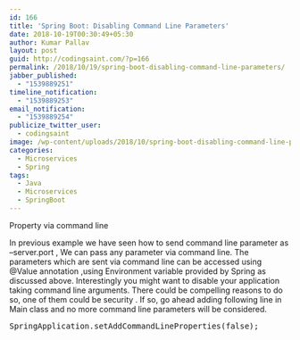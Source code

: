 ```yaml
---
id: 166
title: 'Spring Boot: Disabling Command Line Parameters'
date: 2018-10-19T00:30:49+05:30
author: Kumar Pallav
layout: post
guid: http://codingsaint.com/?p=166
permalink: /2018/10/19/spring-boot-disabling-command-line-parameters/
jabber_published:
  - "1539889251"
timeline_notification:
  - "1539889253"
email_notification:
  - "1539889254"
publicize_twitter_user:
  - codingsaint
image: /wp-content/uploads/2018/10/spring-boot-disabling-command-line-parameters.png
categories:
  - Microservices
  - Spring
tags:
  - Java
  - Microservices
  - SpringBoot
---
```

Property via command line

In previous example we have seen how to send command line parameter as &#8211;server.port , We can pass any parameter via command line. The parameters which are sent via command line can be accessed using @Value annotation ,using Environment variable provided by Spring as discussed above. Interestingly you might want to disable your application taking command line arguments. There could be compelling reasons to do so, one of them could be security . If so, go ahead adding following line in Main class and no more command line parameters will be considered.

<pre class="brush: java; title: ; notranslate" title="">SpringApplication.setAddCommandLineProperties(false);
</pre>